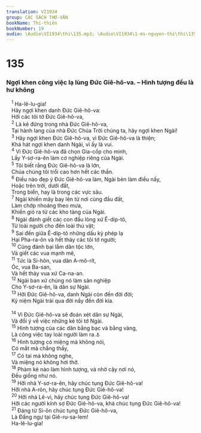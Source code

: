 ```yaml
---
translation: VI1934
group: CÁC SÁCH THƠ-VĂN
bookName: Thi-thiên 
bookNumber: 19
audio: \Audio\VI1934\thi\135.mp3; \Audio\VI1934\1-ms-nguyen-thi\thi\135.mp3
---
```


<div class="title"><h1>135</h1><h3>Ngợi khen công việc lạ lùng Đức Giê-hô-va. – Hình tượng đều là hư không</h3></div>
<span class="verse thi_135_1"> <sup>1</sup> Ha-lê-lu-gia! <br/> Hãy ngợi khen danh Đức Giê-hô-va: <br/> Hỡi các tôi tớ Đức Giê-hô-va, <br/></span>
<span class="verse thi_135_2"> <sup>2</sup> Là kẻ đứng trong nhà Đức Giê-hô-va, <br/> Tại hành lang của nhà Đức Chúa Trời chúng ta, hãy ngợi khen Ngài! <br/></span>
<span class="verse thi_135_3"> <sup>3</sup> Hãy ngợi khen Đức Giê-hô-va, vì Đức Giê-hô-va là thiện; <br/> Khá hát ngợi khen danh Ngài, vì ấy là vui. <br/></span>
<span class="verse thi_135_4"> <sup>4</sup> Vì Đức Giê-hô-va đã chọn Gia-cốp cho mình, <br/> Lấy Y-sơ-ra-ên làm cơ nghiệp riêng của Ngài. <br/></span>
<span class="verse thi_135_5"> <sup>5</sup> Tôi biết rằng Đức Giê-hô-va là lớn, <br/> Chúa chúng tôi trổi cao hơn hết các thần. <br/></span>
<span class="verse thi_135_6"> <sup>6</sup> Điều nào đẹp ý Đức Giê-hô-va làm, Ngài bèn làm điều nấy, <br/> Hoặc trên trời, dưới đất, <br/> Trong biển, hay là trong các vực sâu. <br/></span>
<span class="verse thi_135_7"> <sup>7</sup> Ngài khiến mây bay lên từ nơi cùng đầu đất, <br/> Làm chớp nhoáng theo mưa, <br/> Khiến gió ra từ các kho tàng của Ngài. <br/></span>
<span class="verse thi_135_8"> <sup>8</sup> Ngài đánh giết các con đầu lòng xứ Ê-díp-tô, <br/> Từ loài người cho đến loài thú vật; <br/></span>
<span class="verse thi_135_9"> <sup>9</sup> Sai đến giữa Ê-díp-tô những dấu kỳ phép lạ <br/> Hại Pha-ra-ôn và hết thảy các tôi tớ người; <br/></span>
<span class="verse thi_135_10"> <sup>10</sup> Cũng đánh bại lắm dân tộc lớn, <br/> Và giết các vua mạnh mẽ, <br/></span>
<span class="verse thi_135_11"> <sup>11</sup> Tức là Si-hôn, vua dân A-mô-rít, <br/> Óc, vua Ba-san, <br/> Và hết thảy vua xứ Ca-na-an. <br/></span>
<span class="verse thi_135_12"> <sup>12</sup> Ngài ban xứ chúng nó làm sản nghiệp <br/> Cho Y-sơ-ra-ên, là dân sự Ngài. <br/></span>
<span class="verse thi_135_13"> <sup>13</sup> Hỡi Đức Giê-hô-va, danh Ngài còn đến đời đời; <br/> Kỷ niệm Ngài trải qua đời nầy đến đời kia. <br/> <br/></span>
<span class="verse thi_135_14"> <sup>14</sup> Vì Đức Giê-hô-va sẽ đoán xét dân sự Ngài, <br/> Và đổi ý về việc những kẻ tôi tớ Ngài. <br/></span>
<span class="verse thi_135_15"> <sup>15</sup> Hình tượng của các dân bằng bạc và bằng vàng, <br/> Là công việc tay loài người làm ra.<a data-toggle="tooltip" data-placement="bottom" title="Thi 115:4-8; Kh 9:20">⚓</a><br/></span>
<span class="verse thi_135_16"> <sup>16</sup> Hình tượng có miệng mà không nói, <br/> Có mắt mà chẳng thấy, <br/></span>
<span class="verse thi_135_17"> <sup>17</sup> Có tai mà không nghe, <br/> Và miệng nó không hơi thở. <br/></span>
<span class="verse thi_135_18"> <sup>18</sup> Phàm kẻ nào làm hình tượng, và nhờ cậy nơi nó, <br/> Đều giống như nó. <br/></span>
<span class="verse thi_135_19"> <sup>19</sup> Hỡi nhà Y-sơ-ra-ên, hãy chúc tụng Đức Giê-hô-va! <br/> Hỡi nhà A-rôn, hãy chúc tụng Đức Giê-hô-va! <br/></span>
<span class="verse thi_135_20"> <sup>20</sup> Hỡi nhà Lê-vi, hãy chúc tụng Đức Giê-hô-va! <br/> Hỡi các người kính sợ Đức Giê-hô-va, khá chúc tụng Đức Giê-hô-va! <br/></span>
<span class="verse thi_135_21"> <sup>21</sup> Đáng từ Si-ôn chúc tụng Đức Giê-hô-va, <br/> Là Đấng ngự tại Giê-ru-sa-lem! <br/> Ha-lê-lu-gia! <br/></span>
